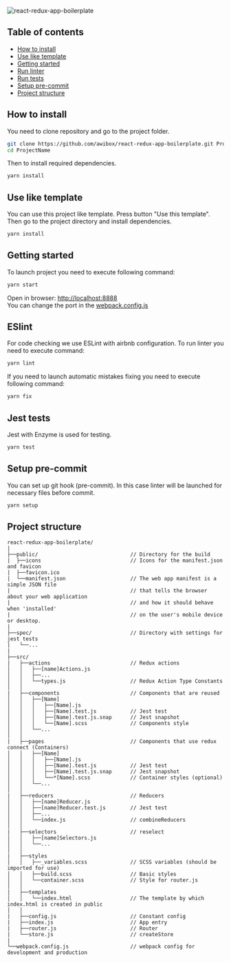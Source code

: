 ![react-redux-app-boilerplate](https://repository-images.githubusercontent.com/208453250/42fbbe80-decc-11e9-895e-987e17e554d8)

## Table of contents
* [How to install](#howtoinstall)
* [Use like template](#useliketemplate)
* [Getting started](#gettingstarted)
* [Run linter](#runlinter)
* [Run tests](#runtests)
* [Setup pre-commit](#precommit)
* [Project structure](#structure)

<a name="howtoinstall"></a>
## How to install
You need to clone repository and go to the project folder.
```bash
git clone https://github.com/awibox/react-redux-app-boilerplate.git ProjectName
cd ProjectName
```
Then to install required dependencies.
```bash
yarn install
```
<a name="useliketemplate"></a>
## Use like template
You can use this project like template. 
Press button "Use this template".
Then go to the project directory and install dependencies.
```bash
yarn install
```

<a name="gettingstarted"></a>
## Getting started
To launch project you need to execute following command:
```bash
yarn start
```
Open in browser: [http://localhost:8888](http://localhost:8888) <br/>
You can change the port in the [webpack.config.js](webpack.config.js)

<a name="runlinter"></a>
## ESlint
For code checking we use ESLint with airbnb configuration.
To run linter you need to execute command:

```bash
yarn lint
```

If you need to launch automatic mistakes fixing you need to execute following command:

```bash
yarn fix
```

<a name="runtests"></a>
## Jest tests
Jest with Enzyme is used for testing.

```bash
yarn test
```
<a name="precommit"></a>
## Setup pre-commit
You can set up git hook (pre-commit). In this case linter will be launched for necessary files before commit.

```bash
yarn setup
```
<a name="structure"></a>
## Project structure
```
react-redux-app-boilerplate/
|
├──public/                              // Directory for the build
|  ├──icons                             // Icons for the manifest.json and favicon
|  ├──favicon.ico
|  └──manifest.json                     // The web app manifest is a simple JSON file
|                                       // that tells the browser about your web application 
|                                       // and how it should behave when 'installed' 
|                                       // on the user's mobile device or desktop.
|
├──spec/                                // Directory with settings for jest tests
|   └──...                       
|                      
├──src/                                   
|   ├──actions                          // Redux actions
│   │   ├──[name]Actions.js   
│   │   ├──...                   
│   │   └──types.js                     // Redux Action Type Constants     
│   │
|   ├──components                       // Components that are reused                
│   │   ├──[Name] 
│   │   │   ├──[Name].js
│   │   │   ├──[Name].test.js           // Jest test
│   │   │   ├──[Name].test.js.snap      // Jest snapshot            
│   │   │   └──[Name].scss              // Components style         
│   │   └──...   
│   │  
|   ├──pages                            // Components that use redux connect (Containers)
│   │   ├──[Name] 
│   │   │   ├──[Name].js
│   │   │   ├──[Name].test.js           // Jest test
│   │   │   ├──[Name].test.js.snap      // Jest snapshot           
│   │   │   └──*[Name].scss             // Container styles (optional)        
│   │   └──...                                         
│   │
|   ├──reducers                         // Reducers
│   │   ├──[name]Reducer.js  
│   │   ├──[name]Reducer.test.js        // Jest test
│   │   ├──...  
│   │   └──index.js                     // combineReducers        
│   │
|   ├──selectors                        // reselect    
│   │   ├──[name]Selectors.js   
│   │   └──...
│   │
|   ├──styles                           
│   │   ├──_variables.scss              // SCSS variables (should be imported for use)
│   │   ├──build.scss                   // Basic styles
│   │   └──container.scss               // Style for router.js
│   │
|   ├──templates
│   │   └──index.html                   // The template by which index.html is created in public
│   │   
|   ├──config.js                        // Constant config 
|   ├──index.js                         // App entry
|   ├──router.js                        // Router
|   └──store.js                         // createStore 
|                                     
└──webpack.config.js                    // webpack config for development and production
```
